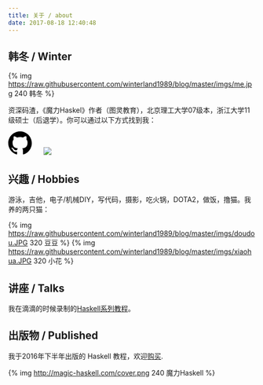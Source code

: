 ```yaml
---
title: 关于 / about
date: 2017-08-18 12:40:48
---
```


## 韩冬 / Winter

{% img https://raw.githubusercontent.com/winterland1989/blog/master/imgs/me.jpg 240 韩冬 %}

资深码渣，《魔力Haskel》作者（图灵教育），北京理工大学07级本，浙江大学11级硕士（后退学）。你可以通过以下方式找到我：

<a href="https://github.com/winterland1989"><svg height="48" width="48" class="octicon octicon-mark-github" viewBox="0 0 16 16" version="1.1" aria-hidden="true"><path fill-rule="evenodd" d="M8 0C3.58 0 0 3.58 0 8c0 3.54 2.29 6.53 5.47 7.59.4.07.55-.17.55-.38 0-.19-.01-.82-.01-1.49-2.01.37-2.53-.49-2.69-.94-.09-.23-.48-.94-.82-1.13-.28-.15-.68-.52-.01-.53.63-.01 1.08.58 1.23.82.72 1.21 1.87.87 2.33.66.07-.52.28-.87.51-1.07-1.78-.2-3.64-.89-3.64-3.95 0-.87.31-1.59.82-2.15-.08-.2-.36-1.02.08-2.12 0 0 .67-.21 2.2.82.64-.18 1.32-.27 2-.27.68 0 1.36.09 2 .27 1.53-1.04 2.2-.82 2.2-.82.44 1.1.16 1.92.08 2.12.51.56.82 1.27.82 2.15 0 3.07-1.87 3.75-3.65 3.95.29.25.54.73.54 1.48 0 1.07-.01 1.93-.01 2.2 0 .21.15.46.55.38A8.013 8.013 0 0 0 16 8c0-4.42-3.58-8-8-8z"></path></svg></a> <a style="margin-left:20px" href="mailto:drkoster@qq.com"><img src="https://rescdn.qqmail.com/zh_CN/htmledition/images/webp/logo/qqmail/qqmail_logo_default_35h206ff1.png"></a>

## 兴趣 / Hobbies

游泳，吉他，电子/机械DIY，写代码，摄影，吃火锅，DOTA2，做饭，撸猫。我养的两只猫：

{% img https://raw.githubusercontent.com/winterland1989/blog/master/imgs/doudou.JPG 320 豆豆 %}
{% img https://raw.githubusercontent.com/winterland1989/blog/master/imgs/xiaohua.JPG 320 小花 %}

## 讲座 / Talks

我在滴滴的时候录制的[Haskell系列教程](http://www.iqiyi.com/playlist415040402.html)。

## 出版物 / Published

我于2016年下半年出版的 Haskell 教程，欢迎[购买](http://search.jd.com/Search?keyword=%E9%AD%94%E5%8A%9Bhaskell&amp;enc=utf-8).

{% img http://magic-haskell.com/cover.png 240 魔力Haskell %}
